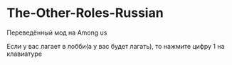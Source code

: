# The-Other-Roles-Russian
Переведённый мод на Among us 

Если у вас лагает в лобби(а у вас будет лагать), то нажмите цифру 1 на клавиатуре
